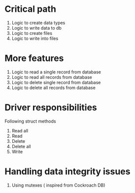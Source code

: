 # Critical path 
1. Logic to create data types
2. Logic to write data to db
3. Logic to create files
4. Logic to write into files

# More features
1. Logic to read a single record from database
2. Logic to read all records from database
3. Logic to delete single record from database
4. Logic to delete all records from database

# Driver responsibilities 
Following struct methods
1. Read all
2. Read
3. Delete
4. Delete all
5. Write

# Handling data integrity issues
1. Using mutexes ( inspired from Cockroach DB)

